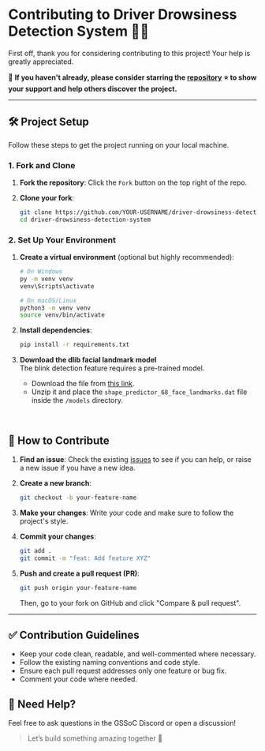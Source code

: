 # Contributing to Driver Drowsiness Detection System 🚗💤

First off, thank you for considering contributing to this project! Your help is greatly appreciated.

🙏 **If you haven't already, please consider starring the [repository](https://github.com/Gagandeep-2003/Driver-Drowsiness-Detection-System) ⭐ to show your support and help others discover the project.**

---

## 🛠️ Project Setup
Follow these steps to get the project running on your local machine.

### 1. **Fork and Clone**
1.  **Fork the repository**: Click the `Fork` button on the top right of the repo.
2.  **Clone your fork**:

    ```bash
    git clone https://github.com/YOUR-USERNAME/driver-drowsiness-detection-system.git
    cd driver-drowsiness-detection-system
    ```

### 2. **Set Up Your Environment**
1.  **Create a virtual environment** (optional but highly recommended):
    
    ```bash
    # On Windows
    py -m venv venv
    venv\Scripts\activate
    
    # On macOS/Linux
    python3 -m venv venv
    source venv/bin/activate
    ```
    
2.  **Install dependencies**:
    
    ```bash
    pip install -r requirements.txt
    ```

3.  **Download the dlib facial landmark model**  
    The blink detection feature requires a pre-trained model.
    * Download the file from [this link](https://dlib.net/files/shape_predictor_68_face_landmarks.dat.bz2).
    * Unzip it and place the `shape_predictor_68_face_landmarks.dat` file inside the `/models` directory.

<br>

## 🔄 How to Contribute

1.  **Find an issue**: Check the existing [issues](https://github.com/Gagandeep-2003/Driver-Drowsiness-Detection-System/issues) to see if you can help, or raise a new issue if you have a new idea.
2.  **Create a new branch**:
    
    ```bash
    git checkout -b your-feature-name
    ```
    
3.  **Make your changes**: Write your code and make sure to follow the project's style.
4.  **Commit your changes**:
    
    ```bash
    git add .
    git commit -m "feat: Add feature XYZ"
    ```
    
5.  **Push and create a pull request (PR)**:
    
    ```bash
    git push origin your-feature-name
    ```
    
    Then, go to your fork on GitHub and click "Compare & pull request".

---

## ✅ Contribution Guidelines
* Keep your code clean, readable, and well-commented where necessary.
* Follow the existing naming conventions and code style.
* Ensure each pull request addresses only one feature or bug fix.
* Comment your code where needed.

## 🙌 Need Help?

Feel free to ask questions in the GSSoC Discord or open a discussion!

> Let’s build something amazing together 🚀

